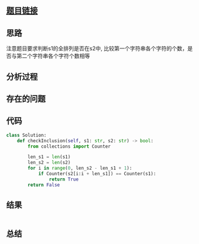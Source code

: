 [//]: # (@Author  : xu.junpeng)
[//]: # (@Time    : 2020/9/15 10:14 下午)
## [题目链接](https://leetcode-cn.com/problems/permutation-in-string/)

## 思路
注意题目要求判断s1的全排列是否在s2中, 比较第一个字符串各个字符的个数，是否与第二个字符串各个字符个数相等
## 分析过程

## 存在的问题

## 代码
```python
class Solution:
    def checkInclusion(self, s1: str, s2: str) -> bool:
        from collections import Counter

        len_s1 = len(s1)
        len_s2 = len(s2)
        for i in range(0, len_s2 - len_s1 + 1):
            if Counter(s2[i:i + len_s1]) == Counter(s1):
                return True
        return False
```

## 结果
```

```
## 总结

